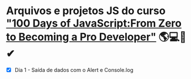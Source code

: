# Arquivos e projetos JS do curso ["100 Days of JavaScript:From Zero to Becoming a Pro Developer"](https://www.udemy.com/course/100-days-of-javascriptfrom-zero-to-becoming-a-pro-developer/) 🌎💻🚀✔

- [x] Dia 1 - Saída de dados com o Alert e Console.log

